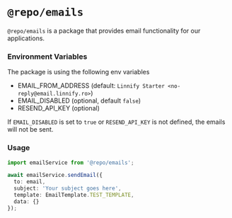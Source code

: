 # `@repo/emails`

`@repo/emails` is a package that provides email functionality for our applications.

### Environment Variables

The package is using the following env variables

- EMAIL_FROM_ADDRESS (default: `Linnify Starter <no-reply@email.linnify.ro>`)
- EMAIL_DISABLED (optional, default `false`)
- RESEND_API_KEY (optional)

If `EMAIL_DISABLED` is set to `true` or `RESEND_API_KEY` is not defined, the emails will not be sent.

### Usage

```typescript
import emailService from '@repo/emails';

await emailService.sendEmail({
  to: email,
  subject: 'Your subject goes here',
  template: EmailTemplate.TEST_TEMPLATE,
  data: {}
});
```
